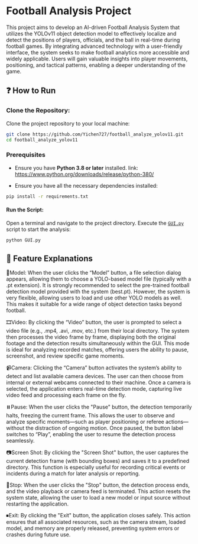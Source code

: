 
# Football Analysis Project

This project aims to develop an AI-driven Football Analysis System that utilizes the YOLOv11 object detection model to effectively localize and detect the positions of players, officials, and the ball in real-time during football games. By integrating advanced technology with a user-friendly interface, the system seeks to make football analytics more accessible and widely applicable. Users will gain valuable insights into player movements, positioning, and tactical patterns, enabling a deeper understanding of the game. 

## ❓ How to Run

### Clone the Repository:
Clone the project repository to your local machine:
```bash
git clone https://github.com/Yichen727/football_analyze_yolov11.git
cd football_analyze_yolov11
```

### Prerequisites
- Ensure you have **Python 3.8 or later** installed.
link: https://www.python.org/downloads/release/python-380/

- Ensure you have all the necessary dependencies installed:
```bash
pip install -r requirements.txt
```

#### Run the Script:
Open a terminal and navigate to the project directory. Execute the [`GUI.py`](GUI.py) script to start the analysis:
```bash
python GUI.py
```

## 📜 Feature Explanations
📂Model: When the user clicks the “Model” button, a file selection dialog appears, allowing them to choose a YOLO-based model file (typically with a .pt extension). It is strongly recommended to select the pre-trained football detection model provided with the system (best.pt). However, the system is very flexible, allowing users to load and use other YOLO models as well. This makes it suitable for a wide range of object detection tasks beyond football.

🎞️Video: By clicking the “Video” button, the user is prompted to select a video file (e.g., .mp4, .avi, .mov, etc.) from their local directory. The system then processes the video frame by frame, displaying both the original footage and the detection results simultaneously within the GUI. This mode is ideal for analyzing recorded matches, offering users the ability to pause, screenshot, and review specific game moments.

📹Camera: Clicking the “Camera” button activates the system’s ability to detect and list available camera devices. The user can then choose from internal or external webcams connected to their machine. Once a camera is selected, the application enters real-time detection mode, capturing live video feed and processing each frame on the fly.  

⏸️Pause:  When the user clicks the "Pause" button, the detection temporarily halts, freezing the current frame. This allows the user to observe and analyze specific moments—such as player positioning or referee actions—without the distraction of ongoing motion. Once paused, the button label switches to “Play”, enabling the user to resume the detection process seamlessly.

📷Screen Shot: By clicking the "Screen Shot" button, the user captures the current detection frame (with bounding boxes) and saves it to a predefined directory. This function is especially useful for recording critical events or incidents during a match for later analysis or reporting.

🛑Stop: When the user clicks the "Stop" button, the detection process ends, and the video playback or camera feed is terminated. This action resets the system state, allowing the user to load a new model or input source without restarting the application.

⏹Exit: By clicking the "Exit" button, the application closes safely. This action ensures that all associated resources, such as the camera stream, loaded model, and memory are properly released, preventing system errors or crashes during future use.



